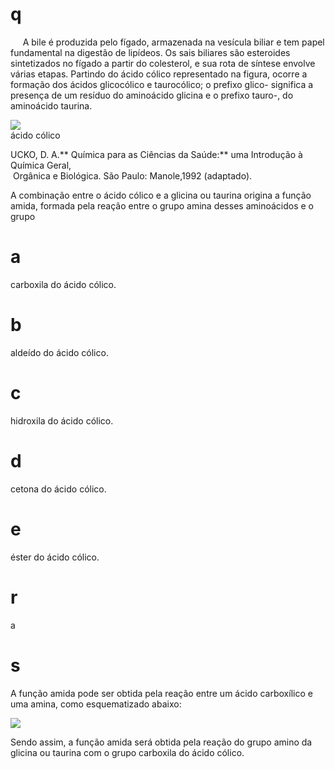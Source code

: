 # q
     A bile é produzida pelo fígado, armazenada na vesícula biliar e tem papel fundamental na digestão de lipídeos. Os sais biliares são esteroides sintetizados no fígado a partir do colesterol, e sua rota de síntese envolve várias etapas. Partindo do ácido cólico representado na figura, ocorre a formação dos ácidos glicocólico e taurocólico; o prefixo glico- significa a presença de um resíduo do aminoácido glicina e o prefixo tauro-, do aminoácido taurina.

![](https://firebasestorage.googleapis.com/v0/b/firebase-enemio.appspot.com/o/questoes%2F928%2F795c2a32-e179-57b0-daa5-14c47d2316c3.png?alt=media\&token=f89a6a37-8431-4468-837e-6f998c0ff6df)\
ácido cólico

UCKO, D. A.** Química para as Ciências da Saúde:** uma Introdução à Química Geral,\
 Orgânica e Biológica. São Paulo: Manole,1992 (adaptado).

A combinação entre o ácido cólico e a glicina ou taurina origina a função amida, formada pela reação entre o grupo amina desses aminoácidos e o grupo

# a
carboxila do ácido cólico.

# b
aldeído do ácido cólico.

# c
hidroxila do ácido cólico.

# d
cetona do ácido cólico.

# e
éster do ácido cólico.

# r
a

# s
A função amida pode ser obtida pela reação entre um ácido carboxílico e uma amina, como esquematizado abaixo:

![](https://firebasestorage.googleapis.com/v0/b/firebase-enemio.appspot.com/o/questoes%2F928%2F956b44b1-583e-c711-ea4f-64fb64c2db33.png?alt=media\&token=5a646716-c653-4abb-a0f4-624e7c127076)

Sendo assim, a função amida será obtida pela reação do grupo amino da glicina ou taurina com o grupo carboxila do ácido cólico.

